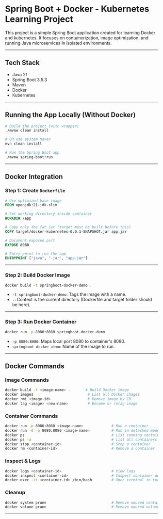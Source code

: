 
# Spring Boot + Docker - Kubernetes Learning Project

This project is a simple Spring Boot application created for learning Docker and kubernetes. It focuses on containerization, image optimization, and running Java microservices in isolated environments.

---
## Tech Stack

- Java 21
- Spring Boot 3.5.3
- Maven
- Docker
- Kubernetes
---

## Running the App Locally (Without Docker)

```bash
# Build the project (with wrapper)
./mvnw clean install

# OR use system Maven
mvn clean install

# Run the Spring Boot app
./mvnw spring-boot:run
````
---

## Docker Integration

### Step 1: Create `Dockerfile`

```Dockerfile
# Use optimized base image
FROM openjdk:21-jdk-slim

# Set working directory inside container
WORKDIR /app

# Copy only the fat jar (target must be built before this)
COPY target/docker-kubernetes-0.0.1-SNAPSHOT.jar app.jar

# Document exposed port
EXPOSE 8080

# Entry point to run the app
ENTRYPOINT ["java", "-jar", "app.jar"]
```
---

### Step 2: Build Docker Image
```bash
docker build -t springboot-docker-demo .
```
* `-t springboot-docker-demo`: Tags the image with a name.
* `.`: Context is the current directory (Dockerfile and target folder should be here).
---

### Step 3: Run Docker Container
```bash
docker run -p 8080:8080 springboot-docker-demo
```

* `-p 8080:8080`: Maps local port 8080 to container's 8080.
* `springboot-docker-demo`: Name of the image to run.
---

## Docker Commands
### Image Commands
```bash
docker build -t <image-name> .       # Build Docker image
docker images                         # List all Docker images
docker rmi <image-id>                 # Remove image by ID
docker tag <image> <new-name>         # Rename or retag image
```

### Container Commands
```bash
docker run -p 8080:8080 <image-name>             # Run a container
docker run -d -p 8080:8080 <image-name>          # Run in detached mode (in background)
docker ps                                        # List running containers
docker ps -a                                     # List all containers (running + stopped)
docker stop <container-id>                       # Stop a container
docker rm <container-id>                         # Remove a container
```

### Inspect & Logs
```bash
docker logs <container-id>                       # View logs
docker inspect <container-id>                    # Inspect container details
docker exec -it <container-id> /bin/bash         # Open terminal in running container
```

### Cleanup
```bash
docker system prune                              # Remove unused containers/images/networks
docker volume prune                              # Remove unused volumes
```
---
